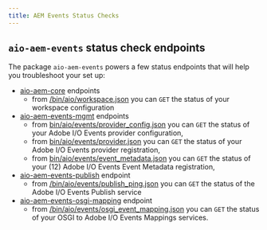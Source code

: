 ```yaml
---
title: AEM Events Status Checks
---
```



## `aio-aem-events` status check endpoints 

The package `aio-aem-events` powers a few status endpoints that will help you troubleshoot your set up:
* [aio-aem-core](https://github.com/adobe/aio-lib-java/tree/main/aem/core_aem) endpoints
    * from [/bin/aio/workspace.json](http://localhost:4502/bin/aio/workspace.json)
      you can `GET` the status of your workspace configuration
* [aio-aem-events-mgmt](https://github.com/adobe/aio-lib-java/tree/main/aem/events_mgmt_aem)  endpoints
    * from [bin/aio/events/provider_config.json](http://localhost:4502/bin/aio/events/provider_config.json)
      you can `GET` the status of your Adobe I/O Events provider configuration,
    * from [bin/aio/events/provider.json](http://localhost:4502/bin/aio/events/provider.json)
      you can `GET` the status of your Adobe I/O Events provider registration,
    * from [bin/aio/events/event_metadata.json](http://localhost:4502/bin/aio/events/event_metadata.json)
      you can `GET` the status of your (12) Adobe I/O Events Event Metadata registration,
* [aio-aem-events-publish](https://github.com/adobe/aio-lib-java/tree/main/aem/events_ingress_aem)  endpoint
    * from [/bin/aio/events/publish_ping.json](http://localhost:4502/bin/aio/events/publish_ping.json)
      you can `GET` the status of the Adobe I/O Events Publish service
* [aio-aem-events-osgi-mapping](https://github.com/adobe/aio-lib-java/tree/main/aem/events_osgi_mapping) endpoint
    * from [/bin/aio/events/osgi_event_mapping.json](http://localhost:4502/bin/aio/events/osgi_event_mapping.json)
      you can `GET` the status of your OSGI to Adobe I/O Events Mappings services.
      
      
      
      

